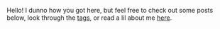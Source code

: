 Hello! I dunno how you got here, but feel free to check out some posts below, look through the [tags](/tags), or read a lil about me [here](/page/about).
